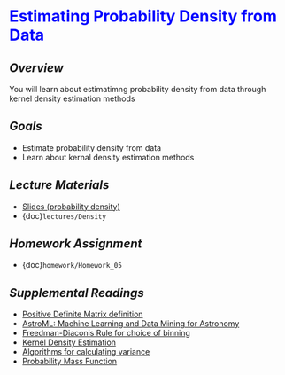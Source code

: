 # <span style="color: blue;"><b>Estimating Probability Density from Data</b></span>

## *Overview*
You will learn about estimatimng probability density from data through kernel density estimation methods

## *Goals*
* Estimate probability density from data
* Learn about kernal density estimation methods

## *Lecture Materials*
* [Slides (probability density)](https://docs.google.com/presentation/d/1MuOAbywacwtvHUOgw2wP4w_smPEM2e1LIHvG8qFRhFk/edit?usp=sharing)
* {doc}`lectures/Density`

## *Homework Assignment*
* {doc}`homework/Homework_05`

## *Supplemental Readings*
  * [Positive Definite Matrix definition](https://en.wikipedia.org/wiki/Positive-definite_matrix)
  * [AstroML: Machine Learning and Data Mining for Astronomy](http://www.astroml.org)
  * [Freedman-Diaconis Rule for choice of binning](https://en.wikipedia.org/wiki/Freedman–Diaconis_rule)
  * [Kernel Density Estimation](https://en.wikipedia.org/wiki/Kernel_density_estimation)
  * [Algorithms for calculating variance](https://en.wikipedia.org/wiki/Algorithms_for_calculating_variance)
  * [Probability Mass Function](https://en.wikipedia.org/wiki/Probability_mass_function)


